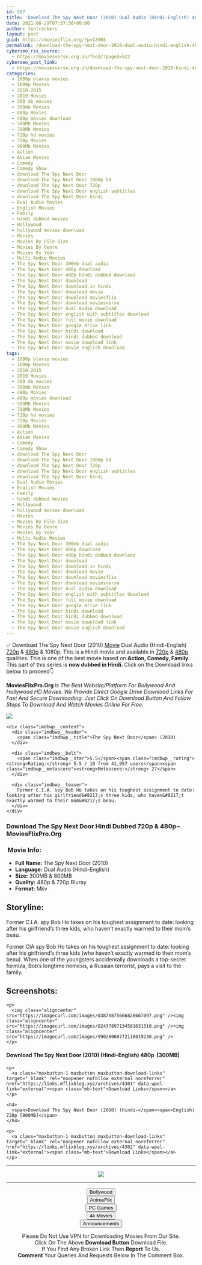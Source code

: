 ```yaml
---
id: 597
title: 'Download The Spy Next Door (2010) Dual Audio (Hindi-English) 480p [300MB] || 720p [800MB]'
date: 2021-08-29T07:37:36+00:00
author: tentrockers
layout: post
guid: https://moviezflix.org/?p=13965
permalink: /download-the-spy-next-door-2010-dual-audio-hindi-english-480p-300mb-720p-800mb/
cyberseo_rss_source:
  - https://moviesverse.org.in/feed/?paged=522
cyberseo_post_link:
  - https://moviesverse.org.in/download-the-spy-next-door-2010-hindi-480p-720p/
categories:
  - 1080p bluray movies
  - 1080p Movies
  - 2010-2015
  - 2019 Movies
  - 300 mb movies
  - 300mb Movies
  - 480p Movies
  - 480p movies download
  - 500Mb Movies
  - 700Mb Movies
  - 720p hd movies
  - 720p Movies
  - 900Mb Movies
  - Action
  - Asian Movies
  - Comedy
  - Comedy Show
  - download The Spy Next Door
  - download The Spy Next Door 1080p hd
  - download The Spy Next Door 720p
  - download The Spy Next Door english subtitles
  - download The Spy Next Door hindi
  - Dual Audio Movies
  - English Movies
  - Family
  - hindi dubbed movies
  - Hollywood
  - hollywood movies download
  - Movies
  - Movies By File Size
  - Movies By Genre
  - Movies By Year
  - Multi Audio Movies
  - The Spy Next Door 300mb dual audio
  - The Spy Next Door 480p download
  - The Spy Next Door 480p hindi dubbed download
  - The Spy Next Door download
  - The Spy Next Door download in hindi
  - The Spy Next Door download movie
  - The Spy Next Door download moviesflix
  - The Spy Next Door download moviesverse
  - The Spy Next Door dual audio download
  - The Spy Next Door english with subtitles download
  - The Spy Next Door full movie download
  - The Spy Next Door google drive link
  - The Spy Next Door hindi download
  - The Spy Next Door hindi dubbed download
  - The Spy Next Door movie download link
  - The Spy Next Door movie english download
tags:
  - 1080p bluray movies
  - 1080p Movies
  - 2010-2015
  - 2019 Movies
  - 300 mb movies
  - 300mb Movies
  - 480p Movies
  - 480p movies download
  - 500Mb Movies
  - 700Mb Movies
  - 720p hd movies
  - 720p Movies
  - 900Mb Movies
  - Action
  - Asian Movies
  - Comedy
  - Comedy Show
  - download The Spy Next Door
  - download The Spy Next Door 1080p hd
  - download The Spy Next Door 720p
  - download The Spy Next Door english subtitles
  - download The Spy Next Door hindi
  - Dual Audio Movies
  - English Movies
  - Family
  - hindi dubbed movies
  - Hollywood
  - hollywood movies download
  - Movies
  - Movies By File Size
  - Movies By Genre
  - Movies By Year
  - Multi Audio Movies
  - The Spy Next Door 300mb dual audio
  - The Spy Next Door 480p download
  - The Spy Next Door 480p hindi dubbed download
  - The Spy Next Door download
  - The Spy Next Door download in hindi
  - The Spy Next Door download movie
  - The Spy Next Door download moviesflix
  - The Spy Next Door download moviesverse
  - The Spy Next Door dual audio download
  - The Spy Next Door english with subtitles download
  - The Spy Next Door full movie download
  - The Spy Next Door google drive link
  - The Spy Next Door hindi download
  - The Spy Next Door hindi dubbed download
  - The Spy Next Door movie download link
  - The Spy Next Door movie english download
---
```

<div class="thecontent clearfix">
  <p>
    ✅ Download The Spy Next Door (2010) <a href="https://moviesverse.org.in/category/movies/" data-wpel-link="internal">Movie</a> Dual Audio (Hindi-English) <a href="https://moviesverse.org.in/720p-movies/" data-wpel-link="internal">720p</a>&nbsp;&&nbsp;<a href="https://moviesverse.org.in/480p-movies/" data-wpel-link="internal">480p</a> & 1080p. This is a Hindi movie and available in <a href="https://moviesverse.org.in/720p-movies/" data-wpel-link="internal">720p</a>&nbsp;&&nbsp;<a href="https://moviesverse.org.in/480p-movies/" data-wpel-link="internal">480p</a> qualities. This is one of the best movie based on <strong>Action, Comedy, Family</strong>. This part of this series is <strong>now dubbed in <span>Hindi.&nbsp;</span></strong><span>Click on the Download links below to proceed👇</span>
  </p>
  
  <p>
    <strong><span>MoviesFlixPro.Org&nbsp;</span></strong><em>is The Best Website/Platform For Bollywood And Hollywood HD Movies. We Provide Direct Google Drive Download Links For Fast And Secure Downloading. Just Click On Download Button And Follow Steps To&nbsp;Download And Watch Movies Online For Free.</em>
  </p>
  
  <div class="imdbwp imdbwp--movie dark">
    <div class="imdbwp__thumb">
      <a class="imdbwp__link" target="_blank" title="The Spy Next Door" href="https://www.imdb.com/title/tt1273678/" rel="nofollow external noopener noreferrer" data-wpel-link="external"><img class="imdbwp__img" src="https://m.media-amazon.com/images/M/MV5BMTI5MjEzMjM4N15BMl5BanBnXkFtZTcwODc0ODEwMw@@._V1_SX300.jpg" /></a>
    </div>
    
    <div class="imdbwp__content">
      <div class="imdbwp__header">
        <span class="imdbwp__title">The Spy Next Door</span> (2010)
      </div>
      
      <div class="imdbwp__belt">
        <span class="imdbwp__star">5.5</span><span class="imdbwp__rating"><strong>Rating:</strong> 5.5 / 10 from 41,957 users</span><span class="imdbwp__metascore"><strong>Metascore:</strong> 27</span>
      </div>
      
      <div class="imdbwp__teaser">
        Former C.I.A. spy Bob Ho takes on his toughest assignment to date: looking after his girlfriend&#8217;s three kids, who haven&#8217;t exactly warmed to their mom&#8217;s beau.
      </div>
    </div>
  </div>
  
  <h3>
    <span>Download The Spy Next Door Hindi Dubbed 720p & 480p~ MoviesFlixPro.Org</span>
  </h3>
  
  <h3>
    <span>&nbsp;Movie Info:&nbsp;</span>
  </h3>
  
  <ul>
    <li>
      <strong>Full Name: </strong>The Spy Next Door (2010)
    </li>
    <li>
      <strong>Language:</strong> Dual Audio (Hindi-English)
    </li>
    <li>
      <strong>Size:</strong> 300MB & 800MB
    </li>
    <li>
      <strong>Quality:</strong> 480p & 720p Bluray
    </li>
    <li>
      <strong>Format:</strong>&nbsp;Mkv
    </li>
  </ul>
  
  <h2>
    <span>Storyline:</span>
  </h2>
  
  <p>
    Former C.I.A. spy Bob Ho takes on his toughest assignment to date: looking after his girlfriend’s three kids, who haven’t exactly warmed to their mom’s beau.
  </p>
  
  <div>
    Former CIA spy Bob Ho takes on his toughest assignment to date: looking after his girlfriend’s three kids (who haven’t exactly warmed to their mom’s beau). When one of the youngsters accidentally downloads a top-secret formula, Bob’s longtime nemesis, a Russian terrorist, pays a visit to the family.
  </div>
  
  <div class="summary_text">
    <h2>
      <span>Screenshots:</span>
    </h2>
    
    <p>
      <img class="aligncenter" src="https://imagecurl.com/images/03879875666828667097.png" /><img class="aligncenter" src="https://imagecurl.com/images/82437897134581631310.png" /><img class="aligncenter" src="https://imagecurl.com/images/99026060772116019238.png" />
    </p>
  </div>
  
  <div class="inline canwrap">
    <h4>
      <span>Download The Spy Next Door (2010) (Hindi-English) </span><span>480p&nbsp; [300MB]</span>
    </h4>
    
    <p>
      <a class="maxbutton-1 maxbutton maxbutton-download-links" target="_blank" rel="noopener nofollow external noreferrer" href="https://links.mflixblog.xyz/archives/4301" data-wpel-link="external"><span class="mb-text">Download Links</span></a>
    </p>
    
    <h4>
      <span>Download The Spy Next Door (2010) (Hindi-</span><span>English) 720p [800MB]</span>
    </h4>
    
    <p>
      <a class="maxbutton-1 maxbutton maxbutton-download-links" target="_blank" rel="noopener nofollow external noreferrer" href="https://links.mflixblog.xyz/archives/4302" data-wpel-link="external"><span class="mb-text">Download Links</span></a>
    </p>
  </div>
</div>

<center>
  </p> 
  
  <hr />
  
  <p>
    <a href="http://gdrivepro.xyz/join.php" data-wpel-link="external" target="_blank" rel="nofollow external noopener noreferrer"><img src="https://i.imgur.com/FhMdWdW.png" /></a>
  </p>
  
  <hr />
  
  <p>
    <a href="https://dogemovies.xyz" target="_blank" data-wpel-link="external" rel="nofollow external noopener noreferrer"><button class="button button5">Bollywood</button></a><br /> <a href="https://animeflix.in" target="_blank" data-wpel-link="external" rel="nofollow external noopener noreferrer"><button class="button button5">AnimeFlix</button></a><br /> <a href="https://gamesflix.net/" target="_blank" data-wpel-link="external" rel="nofollow external noopener noreferrer"><button class="button button5">PC Games</button></a><br /> <a href="https://uhdmovies.in" target="_blank" data-wpel-link="external" rel="nofollow external noopener noreferrer"><button class="button button5">4k Movies</button></a><br /> <a href="https://moviesverse.org.in/announcements/" target="_blank" data-wpel-link="internal" rel="noopener"><button class="button button5">Announcements</button></a>
  </p>
  
  <div class="alert alert-danger">
    Please Do Not Use VPN for Downloading Movies From Our Site.
  </div>
  
  <div class="alert alert-success">
    Click On The Above <strong>Download Button</strong> Download File.
  </div>
  
  <div class="alert alert-warning">
    If You Find Any Broken Link Then <strong>Report</strong> To Us.
  </div>
  
  <div class="alert alert-info">
    <strong>Comment</strong> Your Queries And Requests Below In The Comment Box.
  </div>
  
  <p>
    </center>
  </p>